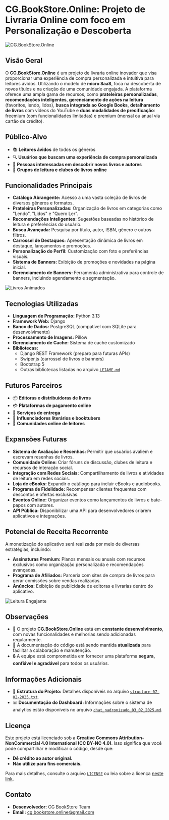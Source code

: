 # CG.BookStore.Online: Projeto de Livraria Online com foco em Personalização e Descoberta

![CG.BookStore.Online](https://media.giphy.com/media/l3q2K5jinAlChoCLS/giphy.gif)

## Visão Geral

O **CG.BookStore.Online** é um projeto de livraria online inovador que visa proporcionar uma experiência de compra personalizada e intuitiva para leitores ávidos. Utilizando o modelo de **micro SaaS**, foca na descoberta de novos títulos e na criação de uma comunidade engajada. A plataforma oferece uma ampla gama de recursos, como **prateleiras personalizadas**, **recomendações inteligentes**, **gerenciamento de ações na leitura** (favoritos, lendo, lidos), **busca integrada ao Google Books**, **detalhamento de livros** com vídeos do YouTube e **duas modalidades de precificação**: freemium (com funcionalidades limitadas) e premium (mensal ou anual via cartão de crédito).

## Público-Alvo

- 📚 **Leitores ávidos** de todos os gêneros
- 🔍 **Usuários que buscam uma experiência de compra personalizada**
- 📖 **Pessoas interessadas em descobrir novos livros e autores**
- 💬 **Grupos de leitura e clubes de livros online**

## Funcionalidades Principais

- **Catálogo Abrangente:** Acesso a uma vasta coleção de livros de diversos gêneros e formatos.
- **Prateleiras Personalizadas:** Organização de livros em categorias como "Lendo", "Lidos" e "Quero Ler".
- **Recomendações Inteligentes:** Sugestões baseadas no histórico de leitura e preferências do usuário.
- **Busca Avançada:** Pesquisa por título, autor, ISBN, gênero e outros filtros.
- **Carrossel de Destaques:** Apresentação dinâmica de livros em destaque, lançamentos e promoções.
- **Personalização do Perfil:** Customização com foto e preferências visuais.
- **Sistema de Banners:** Exibição de promoções e novidades na página inicial.
- **Gerenciamento de Banners:** Ferramenta administrativa para controle de banners, incluindo agendamento e segmentação.

![Livros Animados](https://media.giphy.com/media/xT9IgzoKnwFNmISR8I/giphy.gif)

## Tecnologias Utilizadas

- **Linguagem de Programação:** Python 3.13
- **Framework Web:** Django
- **Banco de Dados:** PostgreSQL (compatível com SQLite para desenvolvimento)
- **Processamento de Imagens:** Pillow
- **Gerenciamento de Cache:** Sistema de cache customizado
- **Bibliotecas:**
  - Django REST Framework (preparo para futuras APIs)
  - Swiper.js (carrossel de livros e banners)
  - Bootstrap 5
  - Outras bibliotecas listadas no arquivo [`LEIAME.md`](./LEIAME.md)

## Futuros Parceiros

- 📦 **Editoras e distribuidoras de livros**  
- 💳 **Plataformas de pagamento online**  
- 🚚 **Serviços de entrega**  
- 📢 **Influenciadores literários e booktubers**  
- 📖 **Comunidades online de leitores**  

## Expansões Futuras

- **Sistema de Avaliação e Resenhas:** Permitir que usuários avaliem e escrevam resenhas de livros.
- **Comunidade Online:** Criar fóruns de discussão, clubes de leitura e recursos de interação social.
- **Integração com Redes Sociais:** Compartilhamento de livros e atividades de leitura em redes sociais.
- **Loja de eBooks:** Expandir o catálogo para incluir eBooks e audiobooks.
- **Programa de Fidelidade:** Recompensar clientes frequentes com descontos e ofertas exclusivas.
- **Eventos Online:** Organizar eventos como lançamentos de livros e bate-papos com autores.
- **API Pública:** Disponibilizar uma API para desenvolvedores criarem aplicativos e integrações.

## Potencial de Receita Recorrente

A monetização do aplicativo será realizada por meio de diversas estratégias, incluindo:

- **Assinaturas Premium:** Planos mensais ou anuais com recursos exclusivos como organização personalizada e recomendações avançadas.
- **Programa de Afiliados:** Parceria com sites de compra de livros para gerar comissões sobre vendas realizadas.
- **Anúncios:** Exibição de publicidade de editoras e livrarias dentro do aplicativo.

![Leitura Engajante](https://media.giphy.com/media/3o7bu8sRnYpTOG1p8k/giphy.gif)

## Observações

- 📌 O projeto **CG.BookStore.Online** está em **constante desenvolvimento**, com novas funcionalidades e melhorias sendo adicionadas regularmente.
- 📑 A documentação do código está sendo mantida **atualizada** para facilitar a colaboração e manutenção.
- 🔒 A equipe está comprometida em fornecer uma plataforma **segura, confiável e agradável** para todos os usuários.

## Informações Adicionais

- 📂 **Estrutura do Projeto:** Detalhes disponíveis no arquivo [`structure-07-02-2025.txt`](./structure-07-02-2025.txt).
- 📊 **Documentação do Dashboard:** Informações sobre o sistema de analytics estão disponíveis no arquivo [`chat_padronizado_03_02_2025.md`](./chat_padronizado_03_02_2025.md).

## Licença

Este projeto está licenciado sob a **Creative Commons Attribution-NonCommercial 4.0 International (CC BY-NC 4.0)**. Isso significa que você pode compartilhar e modificar o código, desde que:

- **Dê crédito ao autor original.**
- **Não utilize para fins comerciais.**

Para mais detalhes, consulte o arquivo [`LICENSE`](./LICENSE) ou leia sobre a licença [neste link](https://creativecommons.org/licenses/by-nc/4.0/).

## Contato

- **Desenvolvedor:** CG BookStore Team  
- **Email:** [cg.bookstore.online@gmail.com](mailto:cg.bookstore.online@gmail.com)

